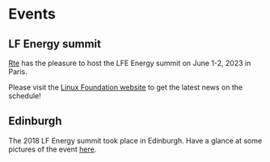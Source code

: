 # Events

## LF Energy summit
[Rte](https://www.rte-france.com/en/home) has the pleasure to host the LFE Energy summit on June 1-2, 2023 in Paris.

Please visit the [Linux Foundation website](https://events.linuxfoundation.org/lfenergysummit/) to get the latest news on the schedule!

## Edinburgh
The 2018 LF Energy summit took place in Edinburgh. Have a glance at some pictures of the event [here](https://events19.linuxfoundation.org/events/lfenergysummit2018/).